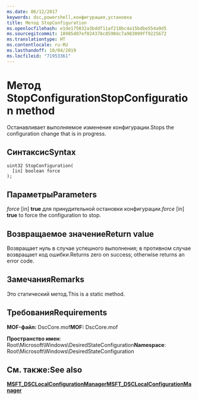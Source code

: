 ```yaml
---
ms.date: 06/12/2017
keywords: dsc,powershell,конфигурация,установка
title: Метод StopConfiguration
ms.openlocfilehash: e1de175032a3bddf11af218bc4a15bdbe554a9d5
ms.sourcegitcommit: 18985d07ef024378c8590dc7a983099ff9225672
ms.translationtype: HT
ms.contentlocale: ru-RU
ms.lasthandoff: 10/04/2019
ms.locfileid: "71953361"
---
```

# <a name="stopconfiguration-method"></a><span data-ttu-id="f0719-103">Метод StopConfiguration</span><span class="sxs-lookup"><span data-stu-id="f0719-103">StopConfiguration method</span></span>

<span data-ttu-id="f0719-104">Останавливает выполняемое изменение конфигурации.</span><span class="sxs-lookup"><span data-stu-id="f0719-104">Stops the configuration change that is in progress.</span></span>

## <a name="syntax"></a><span data-ttu-id="f0719-105">Синтаксис</span><span class="sxs-lookup"><span data-stu-id="f0719-105">Syntax</span></span>

```mof
uint32 StopConfiguration(
  [in] boolean force
);
```

## <a name="parameters"></a><span data-ttu-id="f0719-106">Параметры</span><span class="sxs-lookup"><span data-stu-id="f0719-106">Parameters</span></span>

<span data-ttu-id="f0719-107">*force* \[in\] **true** для принудительной остановки конфигурации.</span><span class="sxs-lookup"><span data-stu-id="f0719-107">*force* \[in\] **true** to force the configuration to stop.</span></span>

## <a name="return-value"></a><span data-ttu-id="f0719-108">Возвращаемое значение</span><span class="sxs-lookup"><span data-stu-id="f0719-108">Return value</span></span>

<span data-ttu-id="f0719-109">Возвращает нуль в случае успешного выполнения; в противном случае возвращает код ошибки.</span><span class="sxs-lookup"><span data-stu-id="f0719-109">Returns zero on success; otherwise returns an error code.</span></span>

## <a name="remarks"></a><span data-ttu-id="f0719-110">Замечания</span><span class="sxs-lookup"><span data-stu-id="f0719-110">Remarks</span></span>

<span data-ttu-id="f0719-111">Это статический метод.</span><span class="sxs-lookup"><span data-stu-id="f0719-111">This is a static method.</span></span>

## <a name="requirements"></a><span data-ttu-id="f0719-112">Требования</span><span class="sxs-lookup"><span data-stu-id="f0719-112">Requirements</span></span>

<span data-ttu-id="f0719-113">**MOF-файл:** DscCore.mof</span><span class="sxs-lookup"><span data-stu-id="f0719-113">**MOF:** DscCore.mof</span></span>

<span data-ttu-id="f0719-114">**Пространство имен**: Root\Microsoft\Windows\DesiredStateConfiguration</span><span class="sxs-lookup"><span data-stu-id="f0719-114">**Namespace**: Root\Microsoft\Windows\DesiredStateConfiguration</span></span>

## <a name="see-also"></a><span data-ttu-id="f0719-115">См. также:</span><span class="sxs-lookup"><span data-stu-id="f0719-115">See also</span></span>

[<span data-ttu-id="f0719-116">**MSFT_DSCLocalConfigurationManager**</span><span class="sxs-lookup"><span data-stu-id="f0719-116">**MSFT_DSCLocalConfigurationManager**</span></span>](msft-dsclocalconfigurationmanager.md)
